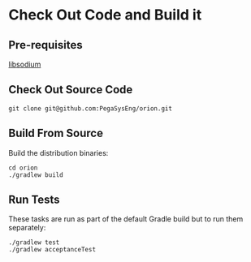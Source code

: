 # Check Out Code and Build it

## Pre-requisites

[libsodium](https://docs.orion.pegasys.tech/en/latest/Installation/Dependencies/)

## Check Out Source Code

```
git clone git@github.com:PegaSysEng/orion.git
```

## Build From Source
Build the distribution binaries:
```
cd orion
./gradlew build  
```

## Run Tests
These tasks are run as part of the default Gradle build but to run them separately:
```
./gradlew test
./gradlew acceptanceTest
```